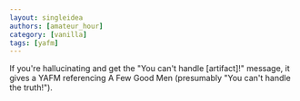 ```yaml
---
layout: singleidea
authors: [amateur_hour]
category: [vanilla]
tags: [yafm]
---
```

If you're hallucinating and get the "You can't handle [artifact]!" message, it gives a YAFM referencing A Few Good Men (presumably "You can't handle the truth!").
